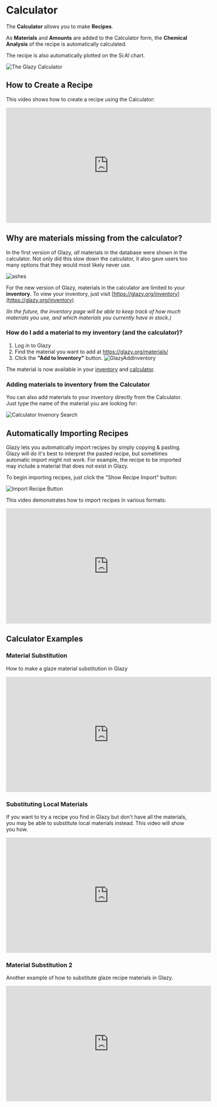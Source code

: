 # Calculator

The **Calculator** allows you to make **Recipes**.

As **Materials** and **Amounts** are added to the Calculator form,
the **Chemical Analysis** of the recipe is automatically calculated.

The recipe is also automatically plotted on the Si:Al chart.

![The Glazy Calculator](./img/calc4321.png)


## How to Create a Recipe 

This video shows how to create a recipe using the Calculator:

<iframe width="560" height="315" src="https://www.youtube.com/embed/bcN8rqt0z74" frameborder="0" allow="accelerometer; autoplay; encrypted-media; gyroscope; picture-in-picture" allowfullscreen></iframe>

## Why are materials missing from the calculator?

In the first version of Glazy, _all_ materials in the database were shown in the calculator.  Not only did this slow down the calculator, it also gave users too many  options that they would most likely never use.

![ashes](./img/ashes.png)

For the new version of Glazy, materials in the calculator are limited to your **inventory**.  To view your inventory, just visit [https://glazy.org/inventory](https://glazy.org/inventory)

_(In the future, the inventory page will be able to keep track of how much materials you use, and which materials you currently have in stock.)_

### How do I add a material to my inventory (and the calculator)?

1. Log in to Glazy
2. Find the material you want to add at https://glazy.org/materials/
3. Click the **"Add to Inventory"** button.
![GlazyAddInventory](./img/GlazyAddInventory.png)

The material is now available in your
[inventory](https://glazy.org/inventory) and
[calculator](https://glazy.org/calculator).

### Adding materials to inventory from the Calculator

You can also add materials to your inventory directly from the Calculator.  Just type the name of the material you are looking for:

![Calculator Invenory Search](./img/calcinventory.png)

## Automatically Importing Recipes

Glazy lets you automatically import recipes by simply copying & pasting.  Glazy will do it's best to interpret the pasted recipe, but sometimes automatic import might not work.  For example, the recipe to be imported may include a material that does not exist in Glazy.

To begin importing recipes, just click the "Show Recipe Import" button:

![Import Recipe Button](./img/import-button.jpg)

This video demonstrates how to import recipes in various formats:

<iframe width="560" height="315" src="https://www.youtube.com/embed/jMLBuBtfw4s" frameborder="0" allow="accelerometer; autoplay; encrypted-media; gyroscope; picture-in-picture" allowfullscreen></iframe>

## Calculator Examples

### Material Substitution

How to make a glaze material substitution in Glazy

<iframe width="560" height="315" src="https://www.youtube.com/embed/8Yj32Yjp4m0" frameborder="0" allow="accelerometer; autoplay; encrypted-media; gyroscope; picture-in-picture" allowfullscreen></iframe>

### Substituting Local Materials

If you want to try a recipe you find in Glazy but don't have all the materials, you may be able to substitute local materials instead.  This video will show you how.

<iframe width="560" height="315" src="https://www.youtube.com/embed/FJQZSgZqK_g" frameborder="0" allow="accelerometer; autoplay; encrypted-media; gyroscope; picture-in-picture" allowfullscreen></iframe>

### Material Substitution 2

Another example of how to substitute glaze recipe materials in Glazy.

<iframe width="560" height="315" src="https://www.youtube.com/embed/mbsF-NMzpHs" frameborder="0" allow="accelerometer; autoplay; encrypted-media; gyroscope; picture-in-picture" allowfullscreen></iframe>